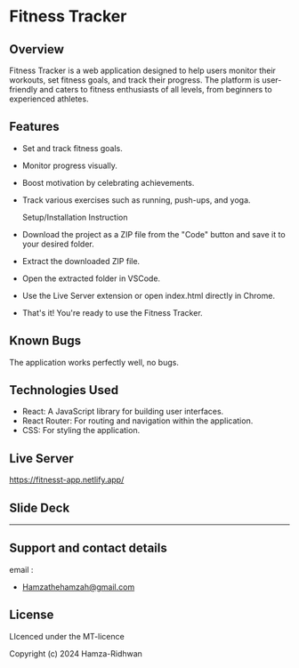 # Fitness Tracker  

## Overview  

Fitness Tracker is a web application designed to help users monitor their workouts, set fitness goals, and track their progress. The platform is user-friendly and caters to fitness enthusiasts of all levels, from beginners to experienced athletes.  

## Features  

- Set and track fitness goals.  
- Monitor progress visually.  
- Boost motivation by celebrating achievements.  
- Track various exercises such as running, push-ups, and yoga.

  Setup/Installation Instruction
- Download the project as a ZIP file from the "Code" button and save it to your desired folder.
- Extract the downloaded ZIP file.
- Open the extracted folder in VSCode.
- Use the Live Server extension or open index.html directly in Chrome.
- That's it! You're ready to use the Fitness Tracker.

## Known Bugs
The application works perfectly well, no bugs.

## Technologies Used  

- React: A JavaScript library for building user interfaces.  
- React Router: For routing and navigation within the application.  
- CSS: For styling the application.

## Live Server
https://fitnesst-app.netlify.app/

## Slide Deck
-----

## Support and contact details
email : 
- Hamzathehamzah@gmail.com


## License
LIcenced under the MT-licence

Copyright (c) 2024 Hamza-Ridhwan








